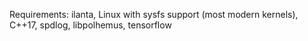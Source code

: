 Requirements: ilanta, Linux with sysfs support (most modern kernels), C++17, spdlog, libpolhemus, tensorflow
